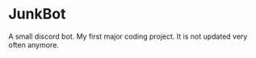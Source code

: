 # JunkBot

A small discord bot. My first major coding project. It is not updated very often anymore.